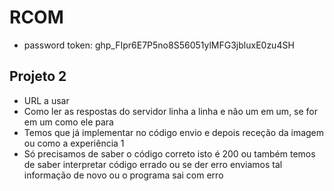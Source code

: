 # RCOM

* password token: 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


## Projeto 2

* URL a usar
* Como ler as respostas do servidor linha a linha e não um em um, se for em um como ele para
* Temos que já implementar no código envio e depois receção da imagem ou como a experiência 1
* Só precisamos de saber o código correto isto é 200 ou também temos de saber interpretar código errado ou se der erro enviamos tal informação de novo ou o programa sai com erro
